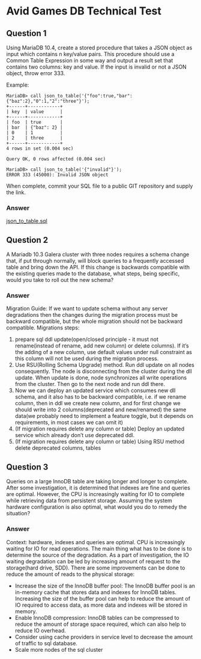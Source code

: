 # Avid Games DB Technical Test


## Question 1
Using MariaDB 10.4, create a stored procedure that takes a JSON object as input which contains n key/value pairs. This procedure should use a Common     Table Expression in some way and output a result set that contains two columns: key and value. If the input is invalid or not a JSON object, throw error 333.

Example:

```
MariaDB> call json_to_table('{"foo":true,"bar":{"baz":2},"0":1,"2":"three"}'); 
+------+------------+
| key  | value      |
+------+------------+
| foo  | true       |
| bar  | {"baz": 2} |
| 0    | 1          |
| 2    | three      |
+------+------------+
4 rows in set (0.004 sec)

Query OK, 0 rows affected (0.004 sec)

MariaDB> call json_to_table('{"invalid"}'); 
ERROR 333 (45000): Invalid JSON object
```

When complete, commit your SQL file to a public GIT repository and supply the link.

### Answer
[json_to_table.sql](https://github.com/emax19/avid_games_tech_test/)

## Question 2
A Mariadb 10.3 Galera cluster with three nodes requires a schema change that, if put through normally, will block queries to a frequently accessed table and bring down the API. If this change is backwards compatible with the existing queries made to the database, what steps, being specific, would you take to roll out the new schema?

### Answer 

Migration Guide:
If we want to update schema without any server degradations then the changes during the migration process must be backward compatible, but the whole migration should not be backward compatible. Migrations steps:
1. prepare sql ddl update(open/closed principle - it must not rename(instead of rename, add new column) or delete columns). If it’s the adding of a new column, use default values under null constraint as this column will not be used during the migration process.
2. Use RSU(Rolling Schema Upgrade) method. Run ddl update on all nodes consequently. The node is disconnecting from the cluster during the dll update. When update is done, node synchronizes all write operations from the cluster. Then go to the next node and run ddl there.
3. Now we can deploy an updated service which consumes new dll schema, and it also has to be backward compatible, i.e. if we rename column, then in ddl we create new column, and for first change we should write into 2 columns(deprecated and new/renamed) the same data(we probably need to implement a feature toggle, but it depends on requirements, in most cases we can omit it)
4. (If migration requires delete any column or table) Deploy an updated service which already don’t use deprecated ddl.
5. (If migration requires delete any column or table) Using RSU method delete deprecated columns, tables

## Question 3

Queries on a large InnoDB table are taking longer and longer to complete. After some investigation, it is determined that indexes are fine and queries are optimal. However, the CPU is increasingly waiting for IO to complete while retrieving data from persistent storage. Assuming the system hardware configuration is also optimal, what would you do to remedy the situation?

### Answer
   Context: hardware, indexes and queries are optimal. CPU is increasingly waiting for IO for read operations.
   The main thing what has to be done is to determine the source of the degradation. As a part of investigation, the IO waiting degradation can be led by increasing amount of request to the storage(hard drive, SDD). There are some improvements can be done to reduce the amount of reads to the physical storage:
   - Increase the size of the InnoDB buffer pool: The InnoDB buffer pool is an in-memory cache that stores data and indexes for InnoDB tables. Increasing the size of the buffer pool can help to reduce the amount of IO required to access data, as more data and indexes will be stored in memory.
   - Enable InnoDB compression: InnoDB tables can be compressed to reduce the amount of storage space required, which can also help to reduce IO overhead.
   - Consider using cache providers in service level to decrease the amount of traffic to sql database.
   - Scale more nodes of the sql cluster
